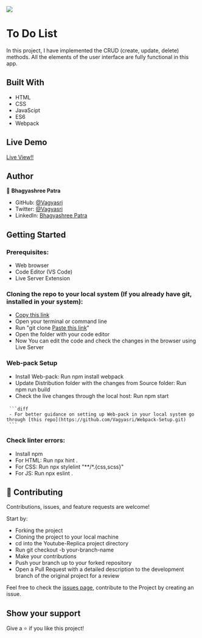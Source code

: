 ![](https://img.shields.io/badge/Microverse-blueviolet)

# To Do List
In this project, I have implemented the CRUD (create, update, delete) methods. All the elements of the user interface are fully functional in this app.

## Built With

- HTML
- CSS
- JavaScipt
- ES6
- Webpack

## Live Demo

[Live View!!](https://vagyasri.github.io/To-Do-List/dist/)

## Author

👤 **Bhagyashree Patra**

- GitHub: [@Vagyasri](https://github.com/Vagyasri)
- Twitter: [@Vagyasri](https://twitter.com/Vagyasri)
- LinkedIn: [Bhagyashree Patra](https://www.linkedin.com/in/bhagyashree-patra-029bb059/)

## Getting Started

### Prerequisites:

- Web browser
- Code Editor (VS Code)
- Live Server Extension

### Cloning the repo to your local system (If you already have git, installed in your system):

- [Copy this link](https://github.com/Vagyasri/To-Do-List.git)
- Open your terminal or command line
- Run "git clone [Paste this link](https://github.com/Vagyasri/To-Do-List.git)"
- Open the folder with your code editor
- Now You can edit the code and check the changes in the browser using Live Server

### Web-pack Setup

- Install Web-pack: Run npm install webpack
- Update Distribution folder with the changes from Source folder: Run npm run build
- Check the live changes through the local host: Run npm start

#### 
     ```diff 
     - For better guidance on setting up Web-pack in your local system go through [this repo](https://github.com/Vagyasri/Webpack-Setup.git)
     ```

### Check linter errors:

- Install npm
- For HTML: Run npx hint .
- For CSS: Run npx stylelint "**/*.{css,scss}"
- For JS: Run npx eslint .

## 🤝 Contributing

Contributions, issues, and feature requests are welcome!

Start by:

- Forking the project
- Cloning the project to your local machine
- cd into the Youtube-Replica project directory
- Run git checkout -b your-branch-name
- Make your contributions
- Push your branch up to your forked repository
- Open a Pull Request with a detailed description to the development branch of the original project for a review

Feel free to check the [issues page](https://github.com/Vagyasri/To-Do-List/issues), contribute to the Project by creating an issue.


## Show your support

Give a ⭐️ if you like this project!
